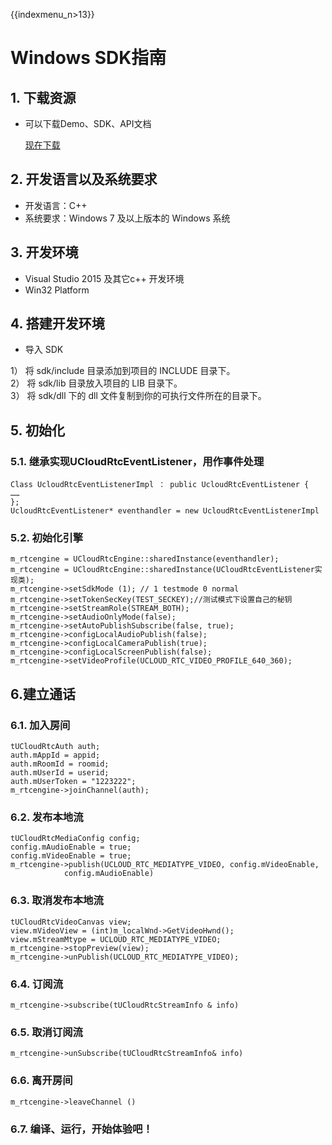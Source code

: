 {{indexmenu_n>13}}

# Windows SDK指南

## 1. 下载资源

  - 可以下载Demo、SDK、API文档  
  
    [现在下载](https://github.com/ucloud/urtc-win-demo.git)  
    
## 2. 开发语言以及系统要求

  - 开发语言：C++  
  - 系统要求：Windows 7 及以上版本的 Windows 系统  

## 3. 开发环境

  - Visual Studio 2015 及其它c++ 开发环境  
  - Win32 Platform  

## 4. 搭建开发环境

  - 导入 SDK    
  
1） 将 sdk/include 目录添加到项目的 INCLUDE 目录下。    
2） 将 sdk/lib 目录放入项目的 LIB 目录下。  
3） 将 sdk/dll 下的 dll 文件复制到你的可执行文件所在的目录下。  

## 5. 初始化

### 5.1. 继承实现UCloudRtcEventListener，用作事件处理

```
Class UcloudRtcEventListenerImpl ： public UcloudRtcEventListener {
……
};
UcloudRtcEventListener* eventhandler = new UcloudRtcEventListenerImpl
```

### 5.2. 初始化引擎

```
m_rtcengine = UCloudRtcEngine::sharedInstance(eventhandler);
m_rtcengine = UCloudRtcEngine::sharedInstance(UCloudRtcEventListener实现类);
m_rtcengine->setSdkMode (1); // 1 testmode 0 normal
m_rtcengine->setTokenSecKey(TEST_SECKEY);//测试模式下设置自己的秘钥
m_rtcengine->setStreamRole(STREAM_BOTH);
m_rtcengine->setAudioOnlyMode(false);
m_rtcengine->setAutoPublishSubscribe(false, true);
m_rtcengine->configLocalAudioPublish(false);
m_rtcengine->configLocalCameraPublish(true);
m_rtcengine->configLocalScreenPublish(false);
m_rtcengine->setVideoProfile(UCLOUD_RTC_VIDEO_PROFILE_640_360);
```

## 6.建立通话

### 6.1. 加入房间

```
tUCloudRtcAuth auth;
auth.mAppId = appid;
auth.mRoomId = roomid;
auth.mUserId = userid;
auth.mUserToken = "1223222";
m_rtcengine->joinChannel(auth);
```

### 6.2. 发布本地流

```
tUCloudRtcMediaConfig config;
config.mAudioEnable = true;
config.mVideoEnable = true;
m_rtcengine->publish(UCLOUD_RTC_MEDIATYPE_VIDEO, config.mVideoEnable,
            config.mAudioEnable)
```

### 6.3. 取消发布本地流

```
tUCloudRtcVideoCanvas view;
view.mVideoView = (int)m_localWnd->GetVideoHwnd();
view.mStreamMtype = UCLOUD_RTC_MEDIATYPE_VIDEO;
m_rtcengine->stopPreview(view);
m_rtcengine->unPublish(UCLOUD_RTC_MEDIATYPE_VIDEO);
```

### 6.4. 订阅流

```
m_rtcengine->subscribe(tUCloudRtcStreamInfo & info)
```

### 6.5. 取消订阅流

```
m_rtcengine->unSubscribe(tUCloudRtcStreamInfo& info)
```

### 6.6. 离开房间

```
m_rtcengine->leaveChannel ()
```

### 6.7. 编译、运行，开始体验吧！
